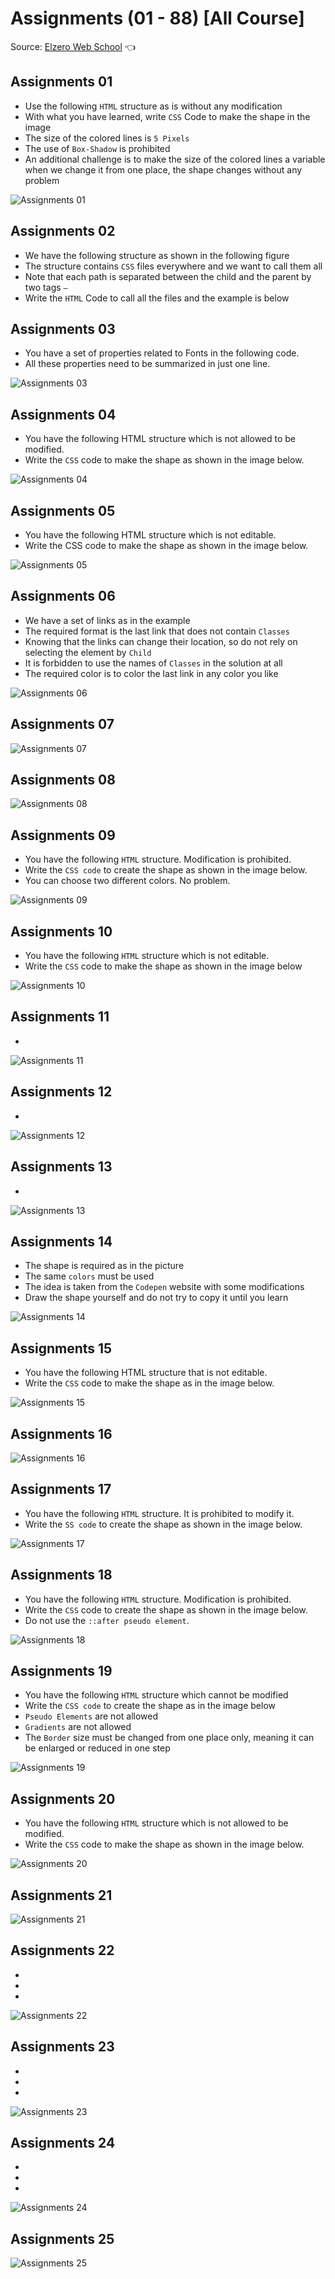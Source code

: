 # Assignments (01 - 88) [All Course]

Source: [Elzero Web School](https://elzero.org/css-assignments-lesson-from-1-to-88/) :point_left:

## Assignments 01
- Use the following `HTML` structure as is without any modification
- With what you have learned, write `CSS` Code to make the shape in the image
- The size of the colored lines is `5 Pixels`
- The use of `Box-Shadow` is prohibited
- An additional challenge is to make the size of the colored lines a variable when we change it from one place, the shape changes without any problem

![Assignments 01](/All%20Course/Image/css-assigns-all-course-1.png)

## Assignments 02

- We have the following structure as shown in the following figure
- The structure contains `CSS` files everywhere and we want to call them all
- Note that each path is separated between the child and the parent by two tags `—`
- Write the `HTML` Code to call all the files and the example is below

## Assignments 03

- You have a set of properties related to Fonts in the following code. 
- All these properties need to be summarized in just one line.

![Assignments 03](/All%20Course/Image/css-assigns-all-course-3.png)

## Assignments 04

- You have the following HTML structure which is not allowed to be modified. 
- Write the `CSS` code to make the shape as shown in the image below.

![Assignments 04](/All%20Course/Image/css-assigns-all-course-4.png)

## Assignments 05

- You have the following HTML structure which is not editable.
- Write the CSS code to make the shape as shown in the image below.

![Assignments 05](/All%20Course/Image/css-assigns-all-course-5.gif)

## Assignments 06

- We have a set of links as in the example
- The required format is the last link that does not contain `Classes`
- Knowing that the links can change their location, so do not rely on selecting the element by `Child`
- It is forbidden to use the names of `Classes` in the solution at all
- The required color is to color the last link in any color you like

![Assignments 06](/All%20Course/Image/css-assigns-all-course-6.png)

## Assignments 07

![Assignments 07](/All%20Course/Image/css-assigns-all-course-7.png)

## Assignments 08

![Assignments 08](/All%20Course/Image/css-assigns-all-course-8.png)

## Assignments 09

- You have the following `HTML` structure. Modification is prohibited.
- Write the `CSS code` to create the shape as shown in the image below.
- You can choose two different colors. No problem.

![Assignments 09](/All%20Course/Image/css-assigns-all-course-9.png)

## Assignments 10

- You have the following `HTML` structure which is not editable. 
- Write the `CSS` code to make the shape as shown in the image below

![Assignments 10](/All%20Course/Image/css-assigns-all-course-10.png)


## Assignments 11

- 

![Assignments 11](/All%20Course/Image/css-assigns-all-course-11.png)

## Assignments 12

- 

![Assignments 12](/All%20Course/Image/css-assigns-all-course-12.png)

## Assignments 13

- 

![Assignments 13](/All%20Course/Image/css-assigns-all-course-13.png)

## Assignments 14

- The shape is required as in the picture
- The same `colors` must be used
- The idea is taken from the `Codepen` website with some modifications
- Draw the shape yourself and do not try to copy it until you learn

![Assignments 14](/All%20Course/Image/css-assigns-all-course-14.png)

## Assignments 15

- You have the following HTML structure that is not editable.
- Write the `CSS` code to make the shape as in the image below.

![Assignments 15](/All%20Course/Image/css-assigns-all-course-15.png)

## Assignments 16


![Assignments 16](/All%20Course/Image/css-assigns-all-course-17.png)

## Assignments 17

- You have the following `HTML` structure. It is prohibited to modify it.
- Write the `SS code` to create the shape as shown in the image below.

![Assignments 17](/All%20Course/Image/css-assigns-all-course-17.png)

## Assignments 18

- You have the following `HTML` structure. Modification is prohibited.
- Write the `CSS` code to create the shape as shown in the image below.
- Do not use the `::after pseudo element`.

![Assignments 18](/All%20Course/Image/css-assigns-all-course-18.png)

## Assignments 19

- You have the following `HTML` structure which cannot be modified
- Write the `CSS code` to create the shape as in the image below
- `Pseudo Elements` are not allowed
- `Gradients` are not allowed
- The `Border` size must be changed from one place only, meaning it can be enlarged or reduced in one step

![Assignments 19](/All%20Course/Image/css-assigns-all-course-19.png)

## Assignments 20

- You have the following `HTML` structure which is not allowed to be modified.
- Write the `CSS` code to make the shape as shown in the image below.

![Assignments 20](/All%20Course/Image/css-assigns-all-course-20.png)

## Assignments 21


![Assignments 21]()

## Assignments 22
-
-
-

![Assignments 22](/All%20Course/Image/css-assigns-all-course-22.jpg)

## Assignments 23
-
-
-

![Assignments 23](/All%20Course/Image/css-assigns-all-course-23.jpg)

## Assignments 24
-
-
-

![Assignments 24](/All%20Course/Image/css-assigns-all-course-24.jpg)

## Assignments 25


![Assignments 25](/All%20Course/Image/css-assigns-all-course-25.jpg)

